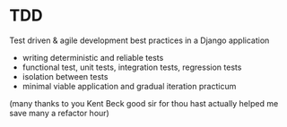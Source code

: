 # TDD
Test driven & agile development best practices in a Django application 

- writing deterministic and reliable tests
- functional test, unit tests, integration tests, regression tests
- isolation between tests
- minimal viable application and gradual iteration practicum

(many thanks to you Kent Beck good sir for thou hast actually helped me save many a refactor hour)
